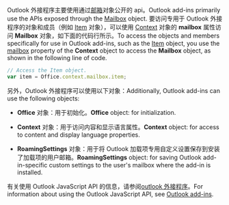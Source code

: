 <span data-ttu-id="eae8a-101">Outlook 外接程序主要使用通过[邮箱](/javascript/api/outlook/office.mailbox)对象公开的 api。</span><span class="sxs-lookup"><span data-stu-id="eae8a-101">Outlook add-ins primarily use the APIs exposed through the [Mailbox](/javascript/api/outlook/office.mailbox) object.</span></span> <span data-ttu-id="eae8a-102">要访问专用于 Outlook 外接程序的对象和成员（例如 [Item](../reference/objectmodel/preview-requirement-set/office.context.mailbox.item.md) 对象），可以使用 [Context](../reference/objectmodel/preview-requirement-set/office.context.mailbox.md) 对象的 **mailbox** 属性访问 **Mailbox** 对象，如下面的代码行所示。</span><span class="sxs-lookup"><span data-stu-id="eae8a-102">To access the objects and members specifically for use in Outlook add-ins, such as the [Item](../reference/objectmodel/preview-requirement-set/office.context.mailbox.item.md) object, you use the [mailbox](../reference/objectmodel/preview-requirement-set/office.context.mailbox.md) property of the **Context** object to access the **Mailbox** object, as shown in the following line of code.</span></span>

```js
// Access the Item object.
var item = Office.context.mailbox.item;

```

<span data-ttu-id="eae8a-103">另外，Outlook 外接程序可以使用以下对象：</span><span class="sxs-lookup"><span data-stu-id="eae8a-103">Additionally, Outlook add-ins can use the following objects:</span></span>

-  <span data-ttu-id="eae8a-104">**Office** 对象：用于初始化。</span><span class="sxs-lookup"><span data-stu-id="eae8a-104">**Office** object: for initialization.</span></span>

-  <span data-ttu-id="eae8a-105">**Context** 对象：用于访问内容和显示语言属性。</span><span class="sxs-lookup"><span data-stu-id="eae8a-105">**Context** object: for access to content and display language properties.</span></span>

-  <span data-ttu-id="eae8a-106">**RoamingSettings** 对象：用于将 Outlook 加载项专用自定义设置保存到安装了加载项的用户邮箱。</span><span class="sxs-lookup"><span data-stu-id="eae8a-106">**RoamingSettings** object: for saving Outlook add-in-specific custom settings to the user's mailbox where the add-in is installed.</span></span>

<span data-ttu-id="eae8a-107">有关使用 Outlook JavaScript API 的信息，请参阅[outlook 外接程序](../outlook/outlook-add-ins-overview.md)。</span><span class="sxs-lookup"><span data-stu-id="eae8a-107">For information about using the Outlook JavaScript API, see [Outlook add-ins](../outlook/outlook-add-ins-overview.md).</span></span>